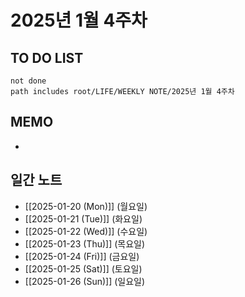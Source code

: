 

# 2025년 1월 4주차 

## TO DO LIST
```tasks
not done
path includes root/LIFE/WEEKLY NOTE/2025년 1월 4주차
```

## MEMO
- 

## 일간 노트
- [[2025-01-20 (Mon)]] (월요일)
- [[2025-01-21 (Tue)]] (화요일)
- [[2025-01-22 (Wed)]] (수요일)
- [[2025-01-23 (Thu)]] (목요일)
- [[2025-01-24 (Fri)]] (금요일)
- [[2025-01-25 (Sat)]] (토요일)
- [[2025-01-26 (Sun)]] (일요일)
